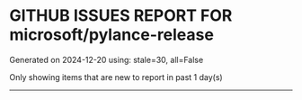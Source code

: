 
# GITHUB ISSUES REPORT FOR microsoft/pylance-release


Generated on 2024-12-20 using: stale=30, all=False


Only showing items that are new to report in past 1 day(s)


---




















